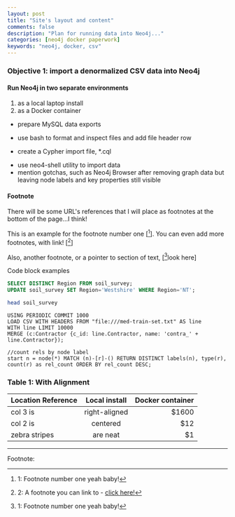 ```yaml
---
layout: post
title: "Site's layout and content"
comments: false
description: "Plan for running data into Neo4j..."
categories: [neo4j docker paperwork]
keywords: "neo4j, docker, csv"
---
```


### Objective 1: import a denormalized CSV data into Neo4j

#### Run Neo4j in two separate environments 

1. as a local laptop install
2. as a Docker container

* prepare MySQL data exports
- use bash to format and inspect files and add file header row
+ create a Cypher import file, \*.cql
- use neo4-shell utility to import data
- mention gotchas, such as Neo4j Browser after removing graph data but leaving node labels and key properties still visible

#### Footnote

There will be some URL's references that I will place as footnotes at the bottom of the page...I think! 

This is an example for the footnote number one [[^1]]. You can even add more footnotes, with link! [[^2]]

Also, another footnote, or a pointer to section of text, [[^1]look here] 

<div class="divider">Code block examples</div>

```sql
SELECT DISTINCT Region FROM soil_survey;
UPDATE soil_survey SET Region='Westshire' WHERE Region='NT';
```

```bash
head soil_survey
```
```cypher
USING PERIODIC COMMIT 1000
LOAD CSV WITH HEADERS FROM "file:///med-train-set.txt" AS line
WITH line LIMIT 10000
MERGE (c:Contractor {c_id: line.Contractor, name: 'contra_' + line.Contractor});

//count rels by node label
start n = node(*) MATCH (n)-[r]-() RETURN DISTINCT labels(n), type(r), count(r) as rel_count ORDER BY rel_count DESC;
```

### Table 1: With Alignment

| Location Reference        | Local install          | Docker container  |
| ------------------------- |:----------------------:| -----------------:|
| col 3 is      | right-aligned | $1600 |
| col 2 is      | centered      |   $12 |
| zebra stripes | are neat      |    $1 |

---
Footnote:

[^1]: 1: Footnote number one yeah baby!

[^2]: 2: A footnote you can link to - [click here!](#)
